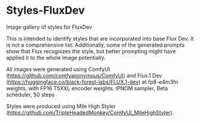 # Styles-FluxDev
Image gallery of styles for FluxDev

This is intended to identify styles that are incorporated into base Flux Dev. It is not a comprehensive list. Additionally, some of the generated prompts show that Flux recognizes the style, but better prompting might have applied it to the whole image potentially. 

All images were generated using ComfyUI (https://github.com/comfyanonymous/ComfyUI) and Flux.1 Dev (https://huggingface.co/black-forest-labs/FLUX.1-dev) at fp8-e4m3fn weights, with FP16 T5XXL encoder weights.
IPNDM sampler, Beta scheduler, 50 steps

Styles were produced using Mile High Styler (https://github.com/TripleHeadedMonkey/ComfyUI_MileHighStyler). 
